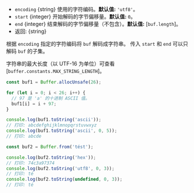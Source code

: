 <!-- YAML
added: v0.1.90
-->

* `encoding` {string} 使用的字符编码。**默认值:** `'utf8'`。
* `start` {integer} 开始解码的字节偏移量。**默认值:** `0`。
* `end` {integer} 结束解码的字节偏移量（不包含）。**默认值:** [`buf.length`]。
* 返回: {string}

根据 `encoding` 指定的字符编码将 `buf` 解码成字符串。
传入 `start` 和 `end` 可以只解码 `buf` 的子集。

字符串的最大长度（以 UTF-16 为单位）可查看 [`buffer.constants.MAX_STRING_LENGTH`]。

```js
const buf1 = Buffer.allocUnsafe(26);

for (let i = 0; i < 26; i++) {
  // 97 是 'a' 的十进制 ASCII 值。
  buf1[i] = i + 97;
}

console.log(buf1.toString('ascii'));
// 打印: abcdefghijklmnopqrstuvwxyz
console.log(buf1.toString('ascii', 0, 5));
// 打印: abcde

const buf2 = Buffer.from('tést');

console.log(buf2.toString('hex'));
// 打印: 74c3a97374
console.log(buf2.toString('utf8', 0, 3));
// 打印: té
console.log(buf2.toString(undefined, 0, 3));
// 打印: té
```

